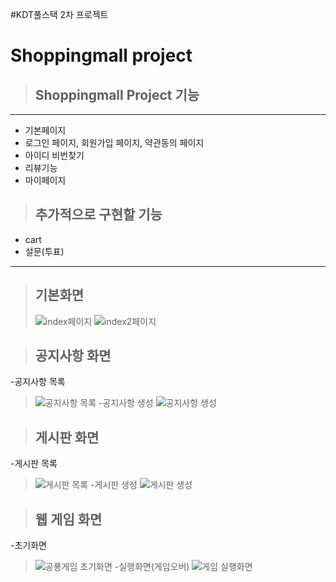 #KDT풀스택 2차 프로젝트
# Shoppingmall project

> ## Shoppingmall Project 기능

---

- 기본페이지
- 로그인 페이지, 회원가입 페이지, 약관동의 페이지
- 아이디 비번찾기
- 리뷰기능
- 마이페이지 

  

> ## 추가적으로 구현할 기능
- cart
- 설문(투표)
---
> ## 기본화면
> ![index페이지](https://github.com/KwonNeunghwan/webtest/assets/108215234/265aae07-420f-46a2-af73-16f6312dff67)
> ![index2페이지](https://github.com/KwonNeunghwan/webtest/assets/108215234/6472007b-d704-4a42-b710-3077387f36e2)

> ## 공지사항 화면
-공지사항 목록
>![공지사항 목록](https://github.com/KwonNeunghwan/webtest/assets/108215234/1f3c184e-50f1-42e8-900d-ec6ed435dd32)
-공지사항 생성
>![공지사항 생성](https://github.com/KwonNeunghwan/webtest/assets/108215234/2d52d1c6-512b-4134-ae5f-2dc4154ec9e0)

> ## 게시판 화면
-게시판 목록
> ![게시판 목록](https://github.com/KwonNeunghwan/webtest/assets/108215234/d0d3512b-fb14-4eee-b97a-7d7b60ec42cf)
-게시판 생성
> ![게시판 생성](https://github.com/KwonNeunghwan/webtest/assets/108215234/84a5f954-23b8-40ad-9882-c718d27cb957)


> ## 웹 게임 화면
-초기화면
>![공룡게임 초기화면](https://github.com/KwonNeunghwan/webtest/assets/108215234/548891c2-ee4c-4729-910c-eaf5c21d7ef3)
-실행화면(게임오버)
>![게임 실행화면](https://github.com/KwonNeunghwan/webtest/assets/108215234/b1d72af5-5af9-4f78-bad9-7b9a6cec741d)
